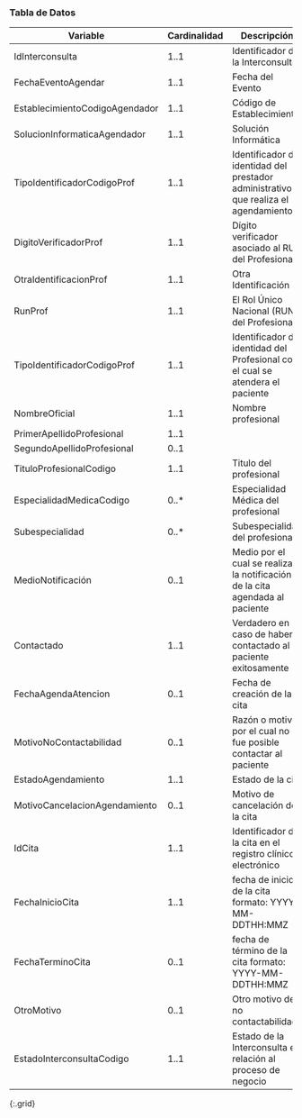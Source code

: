 ### Tabla de Datos

|          **Variable**          | **Cardinalidad** |                                   **Descripción**                                   |                           **Recurso.elemento**                           |
|--------------------------------|------------------|-------------------------------------------------------------------------------------|--------------------------------------------------------------------------|
|         IdInterconsulta        |       1..1       |                          Identificador de la Interconsulta                          |                        ServiceRequestLE.identifier                       |
|       FechaEventoAgendar       |       1..1       |                                   Fecha del Evento                                  |                        MessageHeaderLE.lastUpdated                       |
| EstablecimientoCodigoAgendador |       1..1       |                              Código de Establecimiento                              |                         OrganizationLE.identifier                        |
|  SolucionInformaticaAgendador  |       1..1       |                                 Solución Informática                                |                      MessageHeaderLE.source.software                     |
|   TipoIdentificadorCodigoProf  |       1..1       | Identificador de identidad del prestador administrativo que realiza el agendamiento |            Practitioner.identifier[RUN/RNPI].type                        |
|      DigitoVerificadorProf     |       1..1       |                  Dígito verificador asociado al RUN del Profesional                 |            Practitioner.identifier[RUN].extension.valueString            |
|     OtraIdentificacionProf     |       1..1       |                                 Otra Identificación                                 |              Practitioner.identifier[otro].value                         |
|             RunProf            |       1..1       |                     El Rol Único Nacional (RUN) del Profesional                     |                    Practitioner.identifier[RUN].value                    |
|   TipoIdentificadorCodigoProf  |       1..1       |    Identificador de identidad del Profesional con el cual se atendera el paciente   |                                                                          |
|          NombreOficial         |       1..1       |                                  Nombre profesional                                 | Practitioner.name.use=officialPractitioner.name.given=[nombre1, nombre2] |
|    PrimerApellidoProfesional   |       1..1       |                                                                                     |                         Practitioner.name._family                        |
|   SegundoApellidoProfesional   |       0..1       |                                                                                     |            Practitioner.name.family.extension.SegundoApellido=           |
|     TituloProfesionalCodigo    |       1..1       |                                Titulo del profesional                               |                      Practitioner.qualification[TIT]                     |
|    EspecialidadMedicaCodigo    |       0..*       |                         Especialidad Médica del profesional                         |                      Practitioner.qualification[ESP]                     |
|         Subespecialidad        |       0..*       |                           Subespecialidad del profesional                           |                    Practitioner.qualification[SUBESP]                    |
|        MedioNotificación       |       0..1       |     Medio por el cual se realiza la notificación de la cita agendada al paciente    |            AppointmentAgendarLE.extension.valueCodeableConcept           |
|           Contactado           |       1..1       |            Verdadero en caso de haber contactado al paciente exitosamente           |           AppointmentAgendarLE.extension.extension.valueBoolean          |
|       FechaAgendaAtencion      |       0..1       |                             Fecha de creación de la cita                            |                       AppointmentAgendarLE.created                       |
|     MotivoNoContactabilidad    |       0..1       |           Razón o motivo por el cual no fue posible contactar al paciente           |       AppointmentAgendarLE.extension.extension.valueCodeableConcept      |
|       EstadoAgendamiento       |       1..1       |                                  Estado de la cita                                  |                        AppointmentAgendarLE.status                       |
|  MotivoCancelacionAgendamiento |       0..1       |                           Motivo de cancelación de la cita                          |            AppointmentAgendarLE.cancelationReason.coding.code            |
|             IdCita             |       1..1       |             Identificador de la cita en el registro clínico electrónico             |                      AppointmentAgendarLE.identifier                     |
|         FechaInicioCita        |       1..1       |                fecha de inicio de la cita formato: YYYY-MM-DDTHH:MMZ                |                        AppointmentAgendarLE.start                        |
|        FechaTerminoCita        |       0..1       |                fecha de término de la cita formato: YYYY-MM-DDTHH:MMZ               |                         AppointmentAgendarLE.end                         |
|           OtroMotivo           |       0..1       |                          Otro motivo de no contactabilidad                          |    AppointmentAgendarLE.extension.extension.valueCodeableConcept.text    |
|    EstadoInterconsultaCodigo   |       1..1       |             Estado de la Interconsulta en relación al proceso de negocio            |              ServiceRequestLE.extensión.valueCodeableConcept             |
{:.grid}